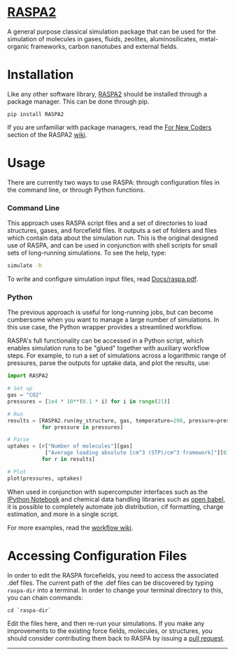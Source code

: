 [RASPA2][raspa2-wlab]
=====================

A general purpose classical simulation package that can be used for the
simulation of molecules in gases, fluids, zeolites, aluminosilicates,
metal-organic frameworks, carbon nanotubes and external fields.

Installation
============

Like any other software library, [RASPA2][raspa2-wlab] should be installed through a package
manager. This can be done through pip.

```
pip install RASPA2
```

If you are unfamiliar with package managers, read the
[For New Coders](https://github.com/numat/RASPA2/wiki/For-New-Coders)
section of the RASPA2 [wiki](https://github.com/numat/RASPA2/wiki).

Usage
=====

There are currently two ways to use RASPA: through configuration files in the
command line, or through Python functions.

### Command Line

This approach uses RASPA script files and a set of directories to load
structures, gases, and forcefield files. It outputs a set of folders and files
which contain data about the simulation run. This is the original designed use
of RASPA, and can be used in conjunction with shell scripts for small sets of
long-running simulations. To see the help, type:

```bash
simulate -h
```

To write and configure simulation input files, read
[Docs/raspa.pdf](https://github.com/numat/RASPA2/blob/master/Docs/raspa.pdf).

### Python

The previous approach is useful for long-running jobs, but can become
cumbersome when you want to manage a large number of simulations. In this use
case, the Python wrapper provides a streamlined workflow.

RASPA's full functionality can be accessed in a Python script, which enables
simulation runs to be "glued" together with auxiliary workflow steps. For
example, to run a set of simulations across a logarithmic range of pressures,
parse the outputs for uptake data, and plot the results, use:

```python
import RASPA2

# Set up
gas = "CO2"
pressures = [1e4 * 10**(0.1 * i) for i in range(21)]

# Run
results = [RASPA2.run(my_structure, gas, temperature=298, pressure=pressure)
           for pressure in pressures]

# Parse
uptakes = [r["Number of molecules"][gas]
            ["Average loading absolute [cm^3 (STP)/cm^3 framework]"][0]
           for r in results]

# Plot
plot(pressures, uptakes)
```

When used in conjunction with supercomputer interfaces such as the
[IPython Notebook](http://ipython.org/notebook.html) and chemical data handling
libraries such as [open babel](http://openbabel.org/wiki/Main_Page), it is
possible to completely automate job distribution, cif formatting, charge
estimation, and more in a single script.

For more examples, read the
[workflow wiki](https://github.com/numat/RASPA2/wiki/Workflow).

Accessing Configuration Files
=============================

In order to edit the RASPA forcefields, you need to access the associated .def
files. The current path of the .def files can be discovered by typing
`raspa-dir` into a terminal. In order to change your terminal directory to
this, you can chain commands:

```
cd `raspa-dir`
```

Edit the files here, and then re-run your simulations. If you make any
improvements to the existing force fields, molecules, or structures, you should
consider contributing them back to RASPA by issuing a [pull request](https://help.github.com/articles/using-pull-requests/).

----------------------------------------------------------------------------------------------------
[raspa2-wlab]: https://github.com/WilmerLab/raspa2

